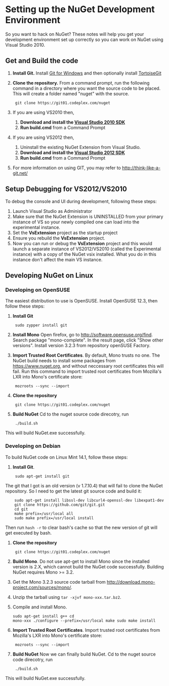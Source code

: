 ﻿# Setting up the NuGet Development Environment
So you want to hack on NuGet? These notes will help you get your development environment 
set up correctly so you can work on NuGet using Visual Studio 2010.

## Get and Build the code
1. **Install Git.** Install [Git for Windows](http://code.google.com/p/msysgit/downloads/list?can=3) and then optionally install [TortoiseGit](http://code.google.com/p/tortoisegit/downloads/list)
1. **Clone the repository.** From a command prompt, run the following command in a directory where you want the source code to be placed. 
This will create a folder named "nuget" with the source.

        git clone https://git01.codeplex.com/nuget
1. If you are using VS2010 then,
    1. **Download and install the <a href="http://visualstudiogallery.msdn.microsoft.com/en-us/25622469-19d8-4959-8e5c-4025d1c9183d?SRC=VSIDE">Visual Studio 2010 SDK</a>** 
    1. **Run build.cmd** from a Command Prompt
1. If you are using VS2012 then,
    1. Uninstall the existing NuGet Extension from Visual Studio.
    1. **Download and install the <a href="http://www.microsoft.com/en-us/download/details.aspx?id=30668">Visual Studio 2012 SDK</a>**
    1. **Run build.cmd** from a Command Prompt
1. For more information on using GIT, you may refer to <a href="http://think-like-a-git.net/">http://think-like-a-git.net/</a>

## Setup Debugging for VS2012/VS2010
To debug the console and UI during development, following these steps:

1. Launch Visual Studio as Administrator 
1. Make sure that the NuGet Extension is UNINSTALLED from your primary instance of VS so your newly compiled one can load into the experimental instance.
1. Set the **VsExtension** project as the startup project 
1. Ensure you rebuild the **VsExtension** project. 
1. Now you can run or debug the **VsExtension** project and this would launch a separate instance of VS2012/VS2010 (called the Experimental instance) 
with a copy of the NuGet vsix installed. What you do in this instance don't affect the main VS instance. 

## Developing NuGet on Linux

### Developing on OpenSUSE
The easiest distribution to use is OpenSUSE. Install OpenSUSE 12.3, then follow these steps:

1. **Install Git**

        sudo zypper install git
1. **Install Mono**
Open firefox, go to <a href="http://software.opensuse.org/find">http://software.opensuse.org/find</a>. 
Search package "mono-complete". In the result page, click "Show other versions". 
Install version 3.2.3 from repository openSUSE Factory. 

1. **Import Trusted Root Certificates**. By default, Mono trusts no one. 
The NuGet build needs to install some packages from https://www.nuget.org, 
and without neccessary root certificates this will fail. Run
this command to import trusted root certificates from Mozilla's LXR into 
Mono's certificate store:

        mozroots --sync --import
1. **Clone the repository** 

        git clone https://git01.codeplex.com/nuget

1. **Build NuGet**
Cd to the nuget source code direcotry, run

        ./build.sh
This will build NuGet.exe successfully.

### Developing on Debian

To build NuGet code on Linux Mint 14.1, follow these steps:

1. **Install Git**. 

        sudo apt-get install git
The git that I got is an old version (v 1.7.10.4) that will fail to clone the NuGet
repository. So I need to get the latest git source code and build it:
 
        sudo apt-get install libssl-dev libcurl4-openssl-dev libexpat1-dev
        git clone https://github.com/git/git.git
        cd git
        make prefix=/usr/local all
        sudo make prefix=/usr/local install
Then run `hash -r` to clear bash's cache so that the new version of git will get executed by bash.
1. **Clone the repository** 

        git clone https://git01.codeplex.com/nuget
1. **Build Mono**. Do not use apt-get to install Mono since the installed 
version is 2.X, which cannot build the NuGet code successfully. 
Building NuGet requires Mono >= 3.2.
  1. Get the Mono 3.2.3 source code tarball from <a href='http://download.mono-project.com/sources/mono/'>http://download.mono-project.com/sources/mono/</a>.
  1. Unzip the tarball using `tar -xjvf mono-xxx.tar.bz2`.
  1. Compile and install Mono.
    <pre><code>sudo apt-get install g++
cd mono-xxx
./configure --prefix=/usr/local
make
sudo make install
</code></pre>

1. **Import Trusted Root Certificates**. Import trusted root certificates from Mozilla's LXR into 
Mono's certificate store:

        mozroots --sync --import
1. **Build NuGet**
Now we can finally build NuGet. Cd to the nuget source code direcotry, run

        ./build.sh
This will build NuGet.exe successfully. 

 


